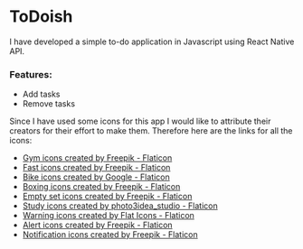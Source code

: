 # ToDoish

I have developed a simple to-do application in Javascript using React Native API.

### Features:

- Add tasks
- Remove tasks

Since I have used some icons for this app I would like to attribute their creators for their effort to make them. Therefore here are the links for all the icons:

- <a href="https://www.flaticon.com/free-icons/gym" title="gym icons">Gym icons created by Freepik - Flaticon</a>
- <a href="https://www.flaticon.com/free-icons/fast" title="fast icons">Fast icons created by Freepik - Flaticon</a>
- <a href="https://www.flaticon.com/free-icons/bike" title="bike icons">Bike icons created by Google - Flaticon</a>
- <a href="https://www.flaticon.com/free-icons/boxing" title="boxing icons">Boxing icons created by Freepik - Flaticon</a>
- <a href="https://www.flaticon.com/free-icons/empty-set" title="empty set icons">Empty set icons created by Freepik - Flaticon</a>
- <a href="https://www.flaticon.com/free-icons/study" title="study icons">Study icons created by photo3idea_studio - Flaticon</a>
- <a href="https://www.flaticon.com/free-icons/warning" title="warning icons">Warning icons created by Flat Icons - Flaticon</a>
- <a href="https://www.flaticon.com/free-icons/alert" title="alert icons">Alert icons created by Freepik - Flaticon</a>
- <a href="https://www.flaticon.com/free-icons/notification" title="notification icons">Notification icons created by Freepik - Flaticon</a>
